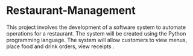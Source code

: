 # Restaurant-Management
This project involves the development of a software system to automate operations for a restaurant. The system will be created using the Python programming language. The system will allow customers to view menus, place food and drink orders, view receipts . 
